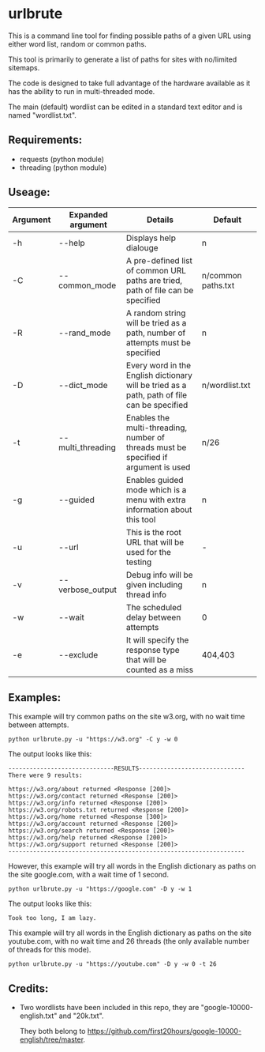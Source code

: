 # urlbrute
This is a command line tool for finding possible paths of a given URL using either word list, random or common paths.

This tool is primarily to generate a list of paths for sites with no/limited sitemaps.

The code is designed to take full advantage of the hardware available as it has the ability to run in multi-threaded mode.

The main (default) wordlist can be edited in a standard text editor and is named "wordlist.txt".

## Requirements:
- requests (python module)
- threading (python module)

## Useage:

| Argument | Expanded argument | Details | Default |
| -------- | ----------------- | ------- | ------- |
| -h | --help | Displays help dialouge | n |
| -C | --common_mode | A pre-defined list of common URL paths are tried, path of file can be specified | n/common paths.txt |
| -R | --rand_mode | A random string will be tried as a path, number of attempts must be specified | n |
| -D | --dict_mode | Every word in the English dictionary will be tried as a path, path of file can be specified | n/wordlist.txt |
| -t | --multi_threading | Enables the multi-threading, number of threads must be specified if argument is used | n/26
| -g | --guided | Enables guided mode which is a menu with extra information about this tool | n |
| -u | --url | This is the root URL that will be used for the testing | - |
| -v | --verbose_output | Debug info will be given including thread info | n |
| -w | --wait | The scheduled delay between attempts | 0 |
| -e | --exclude | It will specify the response type that will be counted as a miss | 404,403 |

## Examples:
This example will try common paths on the site w3.org, with no wait time between attempts.
```
python urlbrute.py -u "https://w3.org" -C y -w 0
```
The output looks like this:
```
------------------------------RESULTS------------------------------
There were 9 results:

https://w3.org/about returned <Response [200]>
https://w3.org/contact returned <Response [200]>
https://w3.org/info returned <Response [200]>
https://w3.org/robots.txt returned <Response [200]>
https://w3.org/home returned <Response [300]>
https://w3.org/account returned <Response [200]>
https://w3.org/search returned <Response [200]>
https://w3.org/help returned <Response [200]>
https://w3.org/support returned <Response [200]>
-------------------------------------------------------------------
```
However, this example will try all words in the English dictionary as paths on the site google.com, with a wait time of 1 second.
```
python urlbrute.py -u "https://google.com" -D y -w 1
```
The output looks like this:
```
Took too long, I am lazy.
```
This example will try all words in the English dictionary as paths on the site youtube.com, with no wait time and 26 threads (the only available number of threads for this mode).
```
python urlbrute.py -u "https://youtube.com" -D y -w 0 -t 26
```

## Credits:
- Two wordlists have been included in this repo, they are "google-10000-english.txt" and "20k.txt".
  
  They both belong to https://github.com/first20hours/google-10000-english/tree/master.
